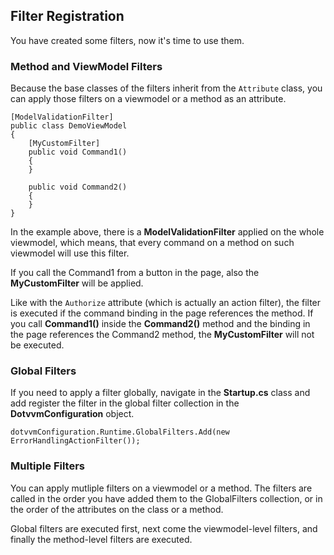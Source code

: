 ## Filter Registration

You have created some filters, now it's time to use them.

### Method and ViewModel Filters
Because the base classes of the filters inherit from the `Attribute` class, you can apply those filters on a viewmodel or a method as an attribute.

```CSHARP
[ModelValidationFilter]
public class DemoViewModel 
{
	[MyCustomFilter]
	public void Command1() 
	{
	}

	public void Command2() 
	{
	}
}
```

In the example above, there is a **ModelValidationFilter** applied on the whole viewmodel, which means, that every command on a method on such viewmodel will use
this filter.

If you call the Command1 from a button in the page, also the **MyCustomFilter** will be applied. 

Like with the `Authorize` attribute (which is actually an action filter), the filter is executed if the command binding in the page references the method. If you 
call **Command1()** inside the **Command2()** method and the binding in the page references the Command2 method, the **MyCustomFilter** will not be executed.


### Global Filters

If you need to apply a filter globally, navigate in the **Startup.cs** class and add register the filter in the global filter collection in the **DotvvmConfiguration** object.

```CSHARP
dotvvmConfiguration.Runtime.GlobalFilters.Add(new ErrorHandlingActionFilter());
```



### Multiple Filters

You can apply mutliple filters on a viewmodel or a method. The filters are called in the order you have added them to the GlobalFilters collection, or in the order of the attributes
on the class or a method.

Global filters are executed first, next come the viewmodel-level filters, and finally the method-level filters are executed.